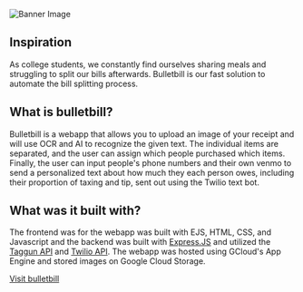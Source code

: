 ![Banner Image](https://i.imgur.com/OXBbwhj.png)
<h2>Inspiration</h2>
As college students, we constantly find ourselves sharing meals and struggling to split our bills afterwards. Bulletbill is our fast solution to automate the bill splitting process.
<h2>What is bulletbill?</h2>
Bulletbill is a webapp that allows you to upload an image of your receipt and will use OCR and AI to recognize the given text. The individual items are separated, and the user can assign which people purchased which items. Finally, the user can input people's phone numbers and their own venmo to send a personalized text about how much they each person owes, including their proportion of taxing and tip, sent out using the Twilio text bot.
<h2>What was it built with?</h2>
The frontend was for the webapp was built with EJS, HTML, CSS, and Javascript and the backend was built with <span><a href="https://expressjs.com/">Express.JS</a></span> and utilized the <span><a href="https://www.taggun.io/">Taggun API</a></span> and <span><a href="https://www.twilio.com/go/twilio-brand-sales-namer-1?utm_source=google&utm_medium=cpc&utm_term=twilio%20api&utm_campaign=G_S_NAMER_Brand_Twilio&gclid=CjwKCAjwloCSBhAeEiwA3hVo_ewG8Nn0H-hsjVcD_Sew0B_fLOzwzD1jZ0NLbsMF2o4wa6Mq1hDyqhoCLyAQAvD_BwE">Twilio API</a></span>. The webapp was hosted using GCloud's App Engine and stored images on Google Cloud Storage.
<p></p>
<a href="https://bulletbill.tech/">Visit bulletbill</a>

